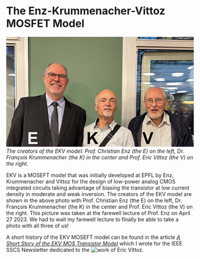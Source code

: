 # The Enz-Krummenacher-Vittoz MOSFET Model

![The initial creators of the EKV model](/img/EKV.png)  
*The creators of the EKV model: Prof. Christian Enz (the E) on the left, Dr. François Krummenacher (the K) in the center and Prof. Eric Vittoz (the V) on the right.*

EKV is a MOSEFT model that was initially developed at EPFL by Enz, Krummenacher and Vittoz for the design of low-power analog CMOS integrated circuits taking advantage of biasing the transistor at low current density in moderate and weak inversion. The creators of the EKV model are shown in the above photo with Prof. Christian Enz (the E) on the left, Dr. François Krummenacher (the K) in the center and Prof. Eric Vittoz (the V) on the right. This picture was taken at the farewell lecture of Prof. Enz on April 27 2023. We had to wait my farewell lecture to finally be able to take a photo with all three of us!

A short history of the EKV MOSEFT model can be found in the article [*A Short Story of the EKV MOS Transistor Model*](https://ieeexplore.ieee.org/stamp/stamp.jsp?tp=&arnumber=4785778) which I wrote for the IEEE SSCS Newsletter dedicated to the ![work of Eric Vittoz](https://ieeexplore.ieee.org/xpl/tocresult.jsp?isnumber=4785770&punumber=4563671).
